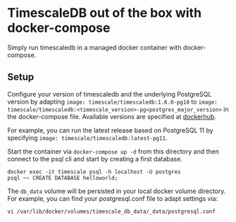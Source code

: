 # TimescaleDB out of the box with docker-compose
Simply run timescaledb in a managed docker container with docker-compose.

## Setup

Configure your version of timescaledb and the underlying PostgreSQL version by adapting `image: timescale/timescaledb:1.6.0-pg10` to `image: timescale/timescaledb:<timescale_version>-pg<postgres_major_version>` in the docker-compose file. Available versions are specified at [dockerhub](https://hub.docker.com/r/timescale/timescaledb/). 

For example, you can run the latest release based on PostgreSQL 11 by specifying `image: timescale/timescaledb:latest-pg11`.

Start the container via `docker-compose up -d` from this directory and then connect to the psql cli and start by creating a first database.

```
docker exec -it timescale psql -h localhost -U postgres
psql ~~ CREATE DATABASE helloworld;
```

The `db_data` volume will be persisted in your local docker volume directory. For example, you can find your postgresql.conf file to adapt settings via:
```
vi /var/lib/docker/volumes/timescale_db_data/_data/postgresql.conf
```